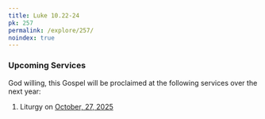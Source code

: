 ```yaml
---
title: Luke 10.22-24
pk: 257
permalink: /explore/257/
noindex: true
---
```


### Upcoming Services

God willing, this Gospel will be proclaimed at the following services over the next year:


1. Liturgy on [October, 27, 2025](https://orthocal.info/readings/gregorian/2025/10/27/)
